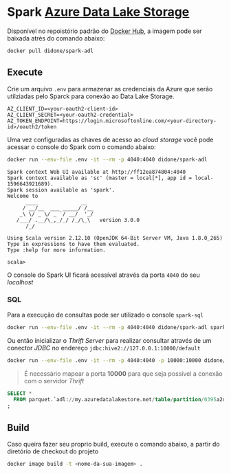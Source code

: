 # Spark [Azure Data Lake Storage](https://docs.microsoft.com/pt-br/azure/data-lake-store)

Disponível no repoistório padrão do [Docker Hub](https://hub.docker.com/r/didone/spark-adl), a imagem pode ser baixada atrés do comando abaixo:

```sh
docker pull didone/spark-adl
```

## Execute

Crie um arquivo `.env` para armazenar as credenciais da Azure que serão utilziadas pelo Sparck para conexão ao Data Lake Storage.

```env
AZ_CLIENT_ID=<your-oauth2-client-id>
AZ_CLIENT_SECRET=<your-oauth2-credential>
AZ_TOKEN_ENDPOINT=https://login.microsoftonline.com/<your-directory-id>/oauth2/token
```

Uma vez configuradas as chaves de acesso ao *cloud storage*  você pode acessar o console do Spark com o comando abaixo:

```sh
docker run --env-file .env -it --rm -p 4040:4040 didone/spark-adl
```

```log
Spark context Web UI available at http://ff12ea874804:4040
Spark context available as 'sc' (master = local[*], app id = local-1596643921689).
Spark session available as 'spark'.
Welcome to
      ____              __
     / __/__  ___ _____/ /__
    _\ \/ _ \/ _ `/ __/  '_/
   /___/ .__/\_,_/_/ /_/\_\   version 3.0.0
      /_/

Using Scala version 2.12.10 (OpenJDK 64-Bit Server VM, Java 1.8.0_265)
Type in expressions to have them evaluated.
Type :help for more information.

scala>
```

O console do Spark UI ficará acessível através da porta `4040` do seu *localhost*

### SQL

Para a execução de consultas pode ser utilizado o console `spark-sql`

```sh
docker run --env-file .env -it --rm -p 4040:4040 didone/spark-adl spark-sql
```

Ou então inicializar o *Thrift Server* para realizar consultar através de um conector *JDBC* no endereço `jdbc:hive2://127.0.0.1:10000/default`

```sh
docker run --env-file .env -it --rm -p 4040:4040 -p 10000:10000 didone/spark-adl start-thriftserver.sh
```

> É necessário mapear a porta **10000** para que seja possível a conexão com o servidor *Thrift*

```sql
SELECT *
  FROM parquet.`adl://my.azuredatalakestore.net/table/partition/0395a2d514ef-c000.snappy.parquet`
;
```

## Build

Caso queira fazer seu proprio build, execute o comando abaixo, a partir do diretório de checkout do projeto

```sh
docker image build -t <nome-da-sua-imagem> .
```
